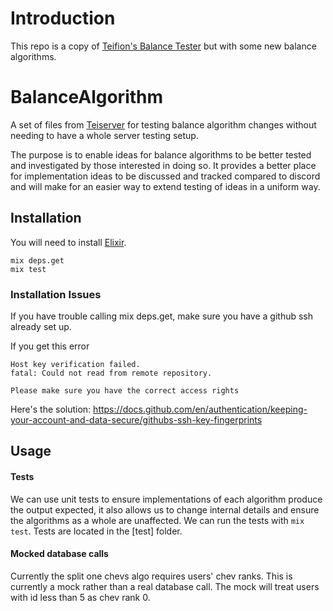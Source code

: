 # Introduction

This repo is a copy of [Teifion's Balance Tester](https://github.com/beyond-all-reason/balance_algorithm) but with some new balance algorithms.

# BalanceAlgorithm

A set of files from [Teiserver](https://github.com/beyond-all-reason/teiserver) for testing balance algorithm changes without needing to have a whole server testing setup.

The purpose is to enable ideas for balance algorithms to be better tested and investigated by those interested in doing so. It provides a better place for implementation ideas to be discussed and tracked compared to discord and will make for an easier way to extend testing of ideas in a uniform way.

## Installation
You will need to install [Elixir](https://elixir-lang.org/).

```
mix deps.get
mix test
```

### Installation Issues
If you have trouble calling mix deps.get, make sure you have a github ssh already set up. 

If you get this error
```
Host key verification failed.
fatal: Could not read from remote repository.

Please make sure you have the correct access rights
```
Here's the solution: https://docs.github.com/en/authentication/keeping-your-account-and-data-secure/githubs-ssh-key-fingerprints

## Usage

#### Tests
We can use unit tests to ensure implementations of each algorithm produce the output expected, it also allows us to change internal details and ensure the algorithms as a whole are unaffected. We can run the tests with `mix test`. Tests are located in the [test] folder.

#### Mocked database calls
Currently the split one chevs algo requires users' chev ranks. This is currently a mock rather than a real database call. The mock will treat users with id less than 5 as chev rank 0.
